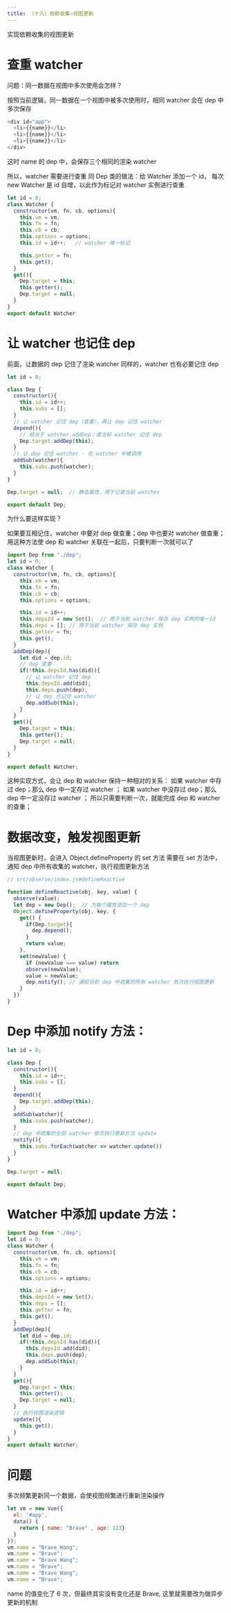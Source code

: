 ```yaml
---
title: （十八）依赖收集—视图更新
---
```


实现依赖收集的视图更新

<!-- more -->

# 查重 watcher

问题：同一数据在视图中多次使用会怎样？

按照当前逻辑，同一数据在一个视图中被多次使用时，相同 watcher 会在 dep 中多次保存

```js
<div id="app">
  <li>{{name}}</li>
  <li>{{name}}</li>
  <li>{{name}}</li>
</div>
```

这时 name 的 dep 中，会保存三个相同的渲染 watcher

所以，watcher 需要进行查重
同 Dep 类的做法：给 Watcher 添加一个 id，
每次 new Watcher 是 id 自增，以此作为标记对 watcher 实例进行查重

```js
let id = 0;
class Watcher {
  constructor(vm, fn, cb, options){
    this.vm = vm;
    this.fn = fn;
    this.cb = cb;
    this.options = options;
    this.id = id++;   // watcher 唯一标记

    this.getter = fn;
    this.get();
  }
  get(){
    Dep.target = this;
    this.getter();
    Dep.target = null;
  }
}
export default Watcher
```

# 让 watcher 也记住 dep

前面，让数据的 dep 记住了渲染 watcher 同样的，watcher 也有必要记住 dep

```js
let id = 0;

class Dep {
  constructor(){
    this.id = id++;
    this.subs = [];
  }
  // 让 watcher 记住 dep（查重），再让 dep 记住 watcher
  depend(){
    // 相当于 watcher.addDep：使当前 watcher 记住 dep
    Dep.target.addDep(this);
  }
  // 让 dep 记住 watcher - 在 watcher 中被调用
  addSub(watcher){
    this.subs.push(watcher);
  }
}

Dep.target = null;  // 静态属性，用于记录当前 watcher

export default Dep;
```

为什么要这样实现？

如果要互相记住，watcher 中要对 dep 做查重；dep 中也要对 watcher 做查重；
用这种方法使 dep 和 watcher 关联在一起后，只要判断一次就可以了

```js
import Dep from "./dep";
let id = 0;
class Watcher {
  constructor(vm, fn, cb, options){
    this.vm = vm;
    this.fn = fn;
    this.cb = cb;
    this.options = options;

    this.id = id++;
    this.depsId = new Set();  // 用于当前 watcher 保存 dep 实例的唯一id
    this.deps = []; // 用于当前 watcher 保存 dep 实例
    this.getter = fn;
    this.get();
  }
  addDep(dep){
    let did = dep.id;
    // dep 查重
    if(!this.depsId.has(did)){
      // 让 watcher 记住 dep
      this.depsId.add(did);
      this.deps.push(dep);
      // 让 dep 也记住 watcher
      dep.addSub(this);
    }
  }
  get(){
    Dep.target = this;
    this.getter();
    Dep.target = null;
  }
}

export default Watcher;
```

这种实现方式，会让 dep 和 watcher 保持一种相对的关系：
如果 watcher 中存过 dep；那么 dep 中一定存过 watcher ；
如果 watcher 中没存过 dep；那么 dep 中一定没存过 watcher ；
所以只需要判断一次，就能完成 dep 和 watcher 的查重；

# 数据改变，触发视图更新

当视图更新时，会进入 Object.defineProperty 的 set 方法
需要在 set 方法中，通知 dep 中所有收集的 watcher，执行视图更新方法

```js
// src/observe/index.js#defineReactive

function defineReactive(obj, key, value) {
  observe(value);
  let dep = new Dep();  // 为每个属性添加一个 dep
  Object.defineProperty(obj, key, {
    get() {
      if(Dep.target){
        dep.depend();
      }
      return value;
    },
    set(newValue) {
      if (newValue === value) return
      observe(newValue);
      value = newValue;
      dep.notify(); // 通知当前 dep 中收集的所有 watcher 依次执行视图更新
    }
  })
}
```

# Dep 中添加 notify 方法：

```js
let id = 0;

class Dep {
  constructor(){
    this.id = id++;
    this.subs = [];
  }
  depend(){
    Dep.target.addDep(this);
  }
  addSub(watcher){
    this.subs.push(watcher);
  }
  // dep 中收集的全部 watcher 依次执行更新方法 update
  notify(){
    this.subs.forEach(watcher => watcher.update())
  }
}

Dep.target = null;

export default Dep;
```

# Watcher 中添加 update 方法：

```js
import Dep from "./dep";
let id = 0;
class Watcher {
  constructor(vm, fn, cb, options){
    this.vm = vm;
    this.fn = fn;
    this.cb = cb;
    this.options = options;

    this.id = id++;
    this.depsId = new Set();
    this.deps = [];
    this.getter = fn;
    this.get();
  }
  addDep(dep){
    let did = dep.id;
    if(!this.depsId.has(did)){
      this.depsId.add(did);
      this.deps.push(dep);
      dep.addSub(this);
    }
  }
  get(){
    Dep.target = this;
    this.getter();
    Dep.target = null;
  }
  // 执行视图渲染逻辑
  update(){
    this.get();
  }
}
export default Watcher;
```

# 问题

多次频繁更新同一个数据，会使视图频繁进行重新渲染操作

```js
let vm = new Vue({
  el: '#app',
  data() {
    return { name: "Brave" , age: 123}
  }
});
vm.name = "Brave Wang";
vm.name = "Brave";
vm.name = "Brave Wang";
vm.name = "Brave";
vm.name = "Brave Wang";
vm.name = "Brave";
```

name 的值变化了 6 次，但最终其实没有变化还是 Brave,
这里就需要改为做异步更新的机制
